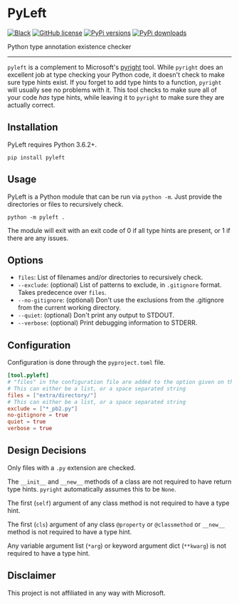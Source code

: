 # PyLeft

[![Black](https://img.shields.io/badge/code%20style-black-000000.svg)](https://github.com/psf/black)
[![GitHub license](https://img.shields.io/github/license/NathanVaughn/pyleft)](https://github.com/NathanVaughn/pyleft/blob/master/LICENSE)
[![PyPi versions](https://img.shields.io/pypi/pyversions/pyleft)](https://pypi.org/project/pyleft)
[![PyPi downloads](https://img.shields.io/pypi/dm/pyleft)](https://pypi.org/project/pyleft)

Python type annotation existence checker

----

`pyleft` is a complement to Microsoft's [pyright](https://github.com/microsoft/pyright) 
tool. While `pyright` does an excellent job at type checking your Python code, 
it doesn't check to make sure type hints exist. If you forget to add type hints
to a function, `pyright` will usually see no problems with it. This tool checks
to make sure all of your code *has* type hints, while leaving it to `pyright` to make
sure they are actually correct.

## Installation

PyLeft requires Python 3.6.2+.

`pip install pyleft`

## Usage

PyLeft is a Python module that can be run via `python -m`. Just provide the directories
or files to recursively check.

`python -m pyleft .`

The module will exit with an exit code of 0 if all type hints are present, or 1
if there are any issues.

## Options

- `files`: List of filenames and/or directories to recursively check.
- `--exclude`: (optional) List of patterns to exclude, in `.gitignore` format. Takes predecence over `files`.
- `--no-gitignore`: (optional) Don't use the exclusions from the .gitignore from the current working directory.
- `--quiet`: (optional) Don't print any output to STDOUT.
- `--verbose`: (optional) Print debugging information to STDERR.

## Configuration

Configuration is done through the `pyproject.toml` file.

```toml
[tool.pyleft]
# "files" in the configuration file are added to the option given on the command line
# This can either be a list, or a space separated string
files = ["extra/directory/"]
# This can either be a list, or a space separated string
exclude = ["*_pb2.py"]
no-gitignore = true
quiet = true
verbose = true
```

## Design Decisions

Only files with a `.py` extension are checked.

The `__init__` and `__new__` methods of a class are not required to 
have return type hints. `pyright` automatically assumes this to be `None`.

The first (`self`) argument of any class method is not required to have a type hint.

The first (`cls`) argument of any class `@property` or `@classmethod` or `__new__` 
method is not required to have a type hint.

Any variable argument list (`*arg`) or keyword argument dict (`**kwarg`) 
is not required to have a type hint.

## Disclaimer

This project is not affiliated in any way with Microsoft.